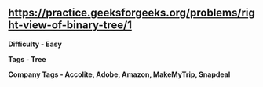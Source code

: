 ## https://practice.geeksforgeeks.org/problems/right-view-of-binary-tree/1

**Difficulty - Easy**

**Tags - Tree**

**Company Tags - Accolite, Adobe, Amazon, MakeMyTrip, Snapdeal**
